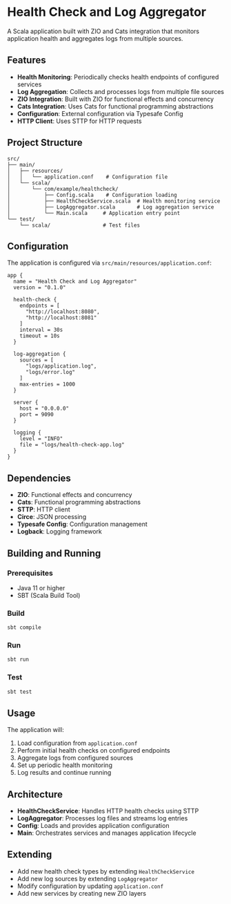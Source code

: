 # Health Check and Log Aggregator

A Scala application built with ZIO and Cats integration that monitors application health and aggregates logs from multiple sources.

## Features

- **Health Monitoring**: Periodically checks health endpoints of configured services
- **Log Aggregation**: Collects and processes logs from multiple file sources
- **ZIO Integration**: Built with ZIO for functional effects and concurrency
- **Cats Integration**: Uses Cats for functional programming abstractions
- **Configuration**: External configuration via Typesafe Config
- **HTTP Client**: Uses STTP for HTTP requests

## Project Structure

```
src/
├── main/
│   ├── resources/
│   │   └── application.conf    # Configuration file
│   └── scala/
│       └── com/example/healthcheck/
│           ├── Config.scala    # Configuration loading
│           ├── HealthCheckService.scala  # Health monitoring service
│           ├── LogAggregator.scala       # Log aggregation service
│           └── Main.scala     # Application entry point
└── test/
    └── scala/                 # Test files
```

## Configuration

The application is configured via `src/main/resources/application.conf`:

```hocon
app {
  name = "Health Check and Log Aggregator"
  version = "0.1.0"

  health-check {
    endpoints = [
      "http://localhost:8080",
      "http://localhost:8081"
    ]
    interval = 30s
    timeout = 10s
  }

  log-aggregation {
    sources = [
      "logs/application.log",
      "logs/error.log"
    ]
    max-entries = 1000
  }

  server {
    host = "0.0.0.0"
    port = 9090
  }

  logging {
    level = "INFO"
    file = "logs/health-check-app.log"
  }
}
```

## Dependencies

- **ZIO**: Functional effects and concurrency
- **Cats**: Functional programming abstractions
- **STTP**: HTTP client
- **Circe**: JSON processing
- **Typesafe Config**: Configuration management
- **Logback**: Logging framework

## Building and Running

### Prerequisites

- Java 11 or higher
- SBT (Scala Build Tool)

### Build

```bash
sbt compile
```

### Run

```bash
sbt run
```

### Test

```bash
sbt test
```

## Usage

The application will:

1. Load configuration from `application.conf`
2. Perform initial health checks on configured endpoints
3. Aggregate logs from configured sources
4. Set up periodic health monitoring
5. Log results and continue running

## Architecture

- **HealthCheckService**: Handles HTTP health checks using STTP
- **LogAggregator**: Processes log files and streams log entries
- **Config**: Loads and provides application configuration
- **Main**: Orchestrates services and manages application lifecycle

## Extending

- Add new health check types by extending `HealthCheckService`
- Add new log sources by extending `LogAggregator`
- Modify configuration by updating `application.conf`
- Add new services by creating new ZIO layers